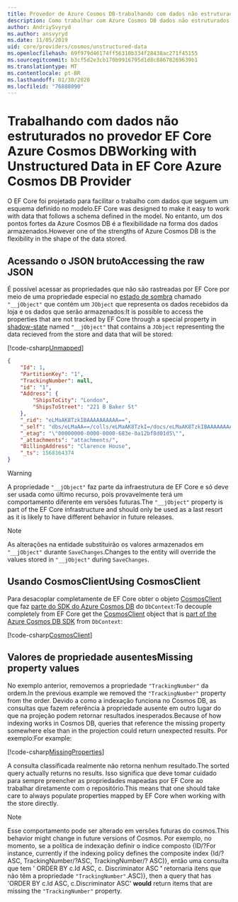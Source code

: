 ```yaml
---
title: Provedor de Azure Cosmos DB-trabalhando com dados não estruturados-EF Core
description: Como trabalhar com Azure Cosmos DB dados não estruturados usando Entity Framework Core
author: AndriySvyryd
ms.author: ansvyryd
ms.date: 11/05/2019
uid: core/providers/cosmos/unstructured-data
ms.openlocfilehash: 69f979d46174ff56310b334f28438ac271f45155
ms.sourcegitcommit: b3cf5d2e3cb170b9916795d1d8c88678269639b1
ms.translationtype: MT
ms.contentlocale: pt-BR
ms.lasthandoff: 01/30/2020
ms.locfileid: "76888090"
---
```

# <a name="working-with-unstructured-data-in-ef-core-azure-cosmos-db-provider"></a><span data-ttu-id="d10e7-103">Trabalhando com dados não estruturados no provedor EF Core Azure Cosmos DB</span><span class="sxs-lookup"><span data-stu-id="d10e7-103">Working with Unstructured Data in EF Core Azure Cosmos DB Provider</span></span>

<span data-ttu-id="d10e7-104">O EF Core foi projetado para facilitar o trabalho com dados que seguem um esquema definido no modelo.</span><span class="sxs-lookup"><span data-stu-id="d10e7-104">EF Core was designed to make it easy to work with data that follows a schema defined in the model.</span></span> <span data-ttu-id="d10e7-105">No entanto, um dos pontos fortes da Azure Cosmos DB é a flexibilidade na forma dos dados armazenados.</span><span class="sxs-lookup"><span data-stu-id="d10e7-105">However one of the strengths of Azure Cosmos DB is the flexibility in the shape of the data stored.</span></span>

## <a name="accessing-the-raw-json"></a><span data-ttu-id="d10e7-106">Acessando o JSON bruto</span><span class="sxs-lookup"><span data-stu-id="d10e7-106">Accessing the raw JSON</span></span>

<span data-ttu-id="d10e7-107">É possível acessar as propriedades que não são rastreadas por EF Core por meio de uma propriedade especial no [estado de sombra](../../modeling/shadow-properties.md) chamado `"__jObject"` que contém um `JObject` que representa os dados recebidos da loja e os dados que serão armazenados:</span><span class="sxs-lookup"><span data-stu-id="d10e7-107">It is possible to access the properties that are not tracked by EF Core through a special property in [shadow-state](../../modeling/shadow-properties.md) named `"__jObject"` that contains a `JObject` representing the data recieved from the store and data that will be stored:</span></span>

[!code-csharp[Unmapped](../../../../samples/core/Cosmos/UnstructuredData/Sample.cs?highlight=23,24&name=Unmapped)]

``` json
{
    "Id": 1,
    "PartitionKey": "1",
    "TrackingNumber": null,
    "id": "1",
    "Address": {
        "ShipsToCity": "London",
        "ShipsToStreet": "221 B Baker St"
    },
    "_rid": "eLMaAK8TzkIBAAAAAAAAAA==",
    "_self": "dbs/eLMaAA==/colls/eLMaAK8TzkI=/docs/eLMaAK8TzkIBAAAAAAAAAA==/",
    "_etag": "\"00000000-0000-0000-683e-0a12bf8d01d5\"",
    "_attachments": "attachments/",
    "BillingAddress": "Clarence House",
    "_ts": 1568164374
}
```

> [!WARNING]
> <span data-ttu-id="d10e7-108">A propriedade `"__jObject"` faz parte da infraestrutura de EF Core e só deve ser usada como último recurso, pois provavelmente terá um comportamento diferente em versões futuras.</span><span class="sxs-lookup"><span data-stu-id="d10e7-108">The `"__jObject"` property is part of the EF Core infrastructure and should only be used as a last resort as it is likely to have different behavior in future releases.</span></span>

> [!NOTE]
> <span data-ttu-id="d10e7-109">As alterações na entidade substituirão os valores armazenados em `"__jObject"` durante `SaveChanges`.</span><span class="sxs-lookup"><span data-stu-id="d10e7-109">Changes to the entity will override the values stored in `"__jObject"` during `SaveChanges`.</span></span>

## <a name="using-cosmosclient"></a><span data-ttu-id="d10e7-110">Usando CosmosClient</span><span class="sxs-lookup"><span data-stu-id="d10e7-110">Using CosmosClient</span></span>

<span data-ttu-id="d10e7-111">Para desacoplar completamente de EF Core obter o objeto [CosmosClient](/dotnet/api/Microsoft.Azure.Cosmos.CosmosClient) que faz [parte do SDK do Azure Cosmos DB](/azure/cosmos-db/sql-api-get-started) do `DbContext`:</span><span class="sxs-lookup"><span data-stu-id="d10e7-111">To decouple completely from EF Core get the [CosmosClient](/dotnet/api/Microsoft.Azure.Cosmos.CosmosClient) object that is [part of the Azure Cosmos DB SDK](/azure/cosmos-db/sql-api-get-started) from `DbContext`:</span></span>

[!code-csharp[CosmosClient](../../../../samples/core/Cosmos/UnstructuredData/Sample.cs?highlight=3&name=CosmosClient)]

## <a name="missing-property-values"></a><span data-ttu-id="d10e7-112">Valores de propriedade ausentes</span><span class="sxs-lookup"><span data-stu-id="d10e7-112">Missing property values</span></span>

<span data-ttu-id="d10e7-113">No exemplo anterior, removemos a propriedade `"TrackingNumber"` da ordem.</span><span class="sxs-lookup"><span data-stu-id="d10e7-113">In the previous example we removed the `"TrackingNumber"` property from the order.</span></span> <span data-ttu-id="d10e7-114">Devido a como a indexação funciona no Cosmos DB, as consultas que fazem referência à propriedade ausente em outro lugar do que na projeção podem retornar resultados inesperados.</span><span class="sxs-lookup"><span data-stu-id="d10e7-114">Because of how indexing works in Cosmos DB, queries that reference the missing property somewhere else than in the projection could return unexpected results.</span></span> <span data-ttu-id="d10e7-115">Por exemplo:</span><span class="sxs-lookup"><span data-stu-id="d10e7-115">For example:</span></span>

[!code-csharp[MissingProperties](../../../../samples/core/Cosmos/UnstructuredData/Sample.cs?name=MissingProperties)]

<span data-ttu-id="d10e7-116">A consulta classificada realmente não retorna nenhum resultado.</span><span class="sxs-lookup"><span data-stu-id="d10e7-116">The sorted query actually returns no results.</span></span> <span data-ttu-id="d10e7-117">Isso significa que deve tomar cuidado para sempre preencher as propriedades mapeadas por EF Core ao trabalhar diretamente com o repositório.</span><span class="sxs-lookup"><span data-stu-id="d10e7-117">This means that one should take care to always populate properties mapped by EF Core when working with the store directly.</span></span>

> [!NOTE]
> <span data-ttu-id="d10e7-118">Esse comportamento pode ser alterado em versões futuras do cosmos.</span><span class="sxs-lookup"><span data-stu-id="d10e7-118">This behavior might change in future versions of Cosmos.</span></span> <span data-ttu-id="d10e7-119">Por exemplo, no momento, se a política de indexação definir o índice composto {ID/?</span><span class="sxs-lookup"><span data-stu-id="d10e7-119">For instance, currently if the indexing policy defines the composite index {Id/?</span></span> <span data-ttu-id="d10e7-120">ASC, TrackingNumber/?</span><span class="sxs-lookup"><span data-stu-id="d10e7-120">ASC, TrackingNumber/?</span></span> <span data-ttu-id="d10e7-121">ASC)}, então uma consulta que tem ' ORDER BY c.Id ASC, c. Discriminator ASC __'__ retornaria itens que não têm a propriedade `"TrackingNumber"`.</span><span class="sxs-lookup"><span data-stu-id="d10e7-121">ASC)}, then a query that has 'ORDER BY c.Id ASC, c.Discriminator ASC' __would__ return items that are missing the `"TrackingNumber"` property.</span></span>
